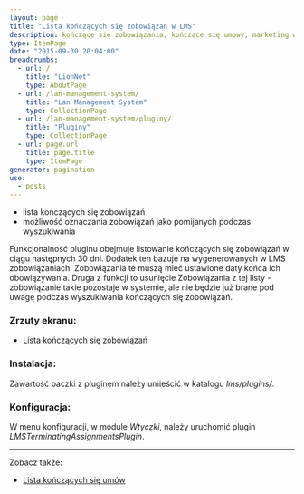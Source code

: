 ```yaml
---
layout: page
title: "Lista kończących się zobowiązań w LMS"
description: kończące się zobowiązania, kończące się umowy, marketing w lms, pluginy dla lms
type: ItemPage
date: "2015-09-30 20:04:00"
breadcrumbs:
  - url: /
    title: "LionNet"
    type: AboutPage
  - url: /lan-management-system/
    title: "Lan Management System"
    type: CollectionPage
  - url: /lan-management-system/pluginy/
    title: "Pluginy"
    type: CollectionPage
  - url: page.url
    title: page.title
    type: ItemPage
generator: pagination
use:
  - posts
---
```


 * lista kończących się zobowiązań
 * możliwość oznaczania zobowiązań jako pomijanych podczas wyszukiwania

Funkcjonalność pluginu obejmuje listowanie kończących się zobowiązań w ciągu następnych 
30 dni. Dodatek ten bazuje na wygenerowanych w LMS zobowiązaniach. Zobowiązania te muszą mieć 
ustawione daty końca ich obowiązywania. Druga z funkcji to usunięcie Zobowiązania z tej 
listy - zobowiązanie takie pozostaje w systemie, ale nie będzie już brane pod uwagę 
podczas wyszukiwania kończących się zobowiązań.

### Zrzuty ekranu:

 * [Lista kończących się zobowiązań](/assets/img/pluginy/konczace_sie_zobowiazania.png)

### Instalacja:

Zawartość paczki z pluginem należy umieścić w katalogu *lms/plugins/*.

### Konfiguracja:

W menu konfiguracji, w module *Wtyczki*, należy uruchomić plugin 
*LMSTerminatingAssignmentsPlugin*.

* * *

Zobacz także:

 * [Lista kończących się umów](/lan-management-system/pluginy/konczace-sie-umowy)
